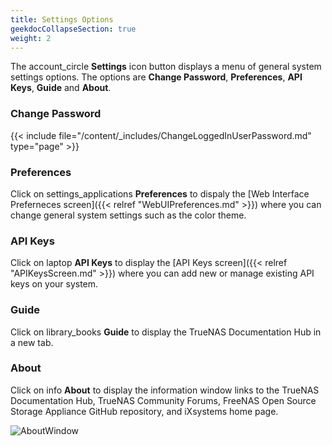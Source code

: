 ```yaml
---
title: Settings Options
geekdocCollapseSection: true
weight: 2
---
```



The <span class="material-icons">account_circle</span> **Settings** icon button displays a menu of general system settings options. 
The options are **Change Password**, **Preferences**, **API Keys**, **Guide** and **About**.

### Change Password

{{< include file="/content/_includes/ChangeLoggedInUserPassword.md" type="page" >}}

### Preferences

Click on <span class="material-icons">settings_applications</span> **Preferences** to dispaly the [Web Interface Preferneces screen]({{< relref "WebUIPreferences.md" >}}) where you can change general system settings such as the color theme.

### API Keys

Click on <span class="material-icons">laptop</span> **API Keys** to display the [API Keys screen]({{< relref "APIKeysScreen.md" >}}) where you can add new or manage existing API keys on your system.

### Guide

Click on <span class="material-icons">library_books</span> **Guide** to display the TrueNAS Documentation Hub in a new tab.

### About

Click on <span class="material-icons-outlined">info</span> **About** to display the information window links to the TrueNAS Documentation Hub, TrueNAS Community Forums, FreeNAS Open Source Storage Appliance GitHub repository, and iXsystems home page.

![AboutWindow](/images/SCALE/22.02/AboutWindow.png "About Window")